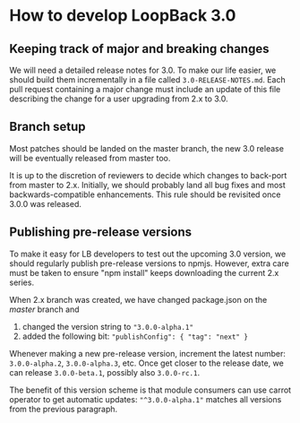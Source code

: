 # How to develop LoopBack 3.0

## Keeping track of major and breaking changes

We will need a detailed release notes for 3.0. To make our life easier, we
should build them incrementally in a file called `3.0-RELEASE-NOTES.md`.
Each pull request containing a major change must include an update
of this file describing the change for a user upgrading from 2.x to 3.0.

## Branch setup

Most patches should be landed on the master branch, the new 3.0 release
will be eventually released from master too.

It is up to the discretion of reviewers to decide which changes to
back-port from master to 2.x. Initially, we should probably land all bug fixes
and most backwards-compatible enhancements. This rule should be revisited
once 3.0.0 was released.

## Publishing pre-release versions

To make it easy for LB developers to test out the upcoming 3.0 version, we
should regularly publish pre-release versions to npmjs. However, extra care
must be taken to ensure "npm install" keeps downloading the current 2.x series.

When 2.x branch was created, we have changed package.json on the *master*
branch and

 1. changed the version string to `"3.0.0-alpha.1"`
 2. added the following bit: `"publishConfig": { "tag": "next" }`

Whenever making a new pre-release version, increment the latest number:
`3.0.0-alpha.2`, `3.0.0-alpha.3`, etc. Once get closer to the release date,
we can release `3.0.0-beta.1`, possibly also `3.0.0-rc.1`.

The benefit of this version scheme is that module consumers can use carrot
operator to get automatic updates: `"^3.0.0-alpha.1"` matches all versions
from the previous paragraph.
